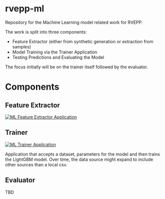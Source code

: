 # rvepp-ml
Repository for the Machine Learning model related work for RVEPP.

The work is split into three components:
* Feature Extractor (either from synthetic generation or extraction from samples)
* Model Training via the Trainer Application
* Testing Predictions and Evaluating the Model

The focus initially will be on the trainer itself followed by the evaluator.

# Components
## Feature Extractor
[![ML Feature Extractor Application](https://github.com/jcapellman/rvepp-ml/actions/workflows/feature-extractor-app.yaml/badge.svg)](https://github.com/jcapellman/rvepp-ml/actions/workflows/feature-extractor-app.yaml)

## Trainer
[![ML Trainer Application](https://github.com/jcapellman/rvepp-ml/actions/workflows/trainer-app.yml/badge.svg)](https://github.com/jcapellman/rvepp-ml/actions/workflows/trainer-app.yml)

Application that accepts a dataset, parameters for the model and then trains the LightGBM model. Over time, the data source might expand to include other sources than a local csv.

## Evaluator
TBD
